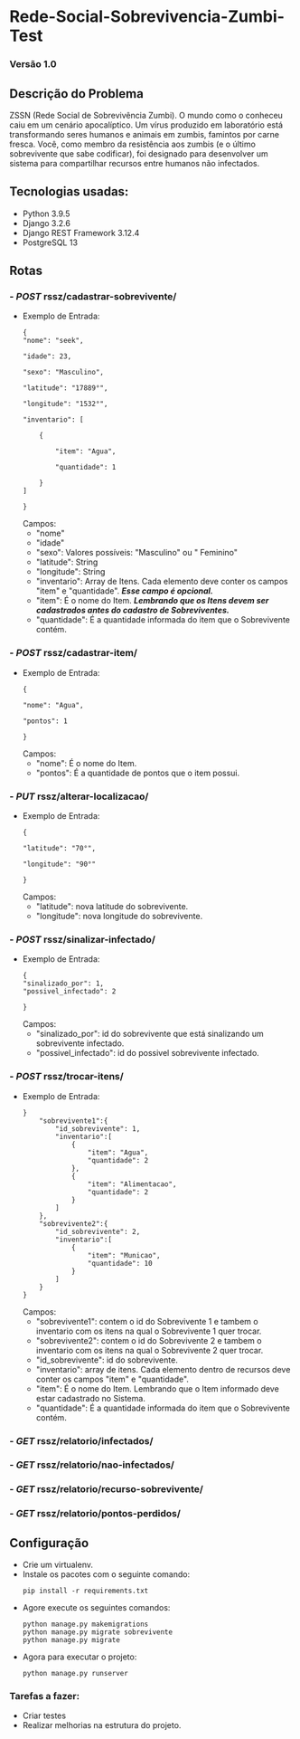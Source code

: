 # Rede-Social-Sobrevivencia-Zumbi-Test
### Versão 1.0
## Descrição do Problema

ZSSN (Rede Social de Sobrevivência Zumbi). O mundo como o conheceu caiu em
um cenário apocalíptico. Um vírus produzido em laboratório está transformando
seres humanos e animais em zumbis, famintos por carne fresca.
Você, como membro da resistência aos zumbis (e o último sobrevivente que sabe
codificar), foi designado para desenvolver um sistema para compartilhar recursos
entre humanos não infectados.

## Tecnologias usadas: 
- Python 3.9.5
- Django 3.2.6
- Django REST Framework 3.12.4
- PostgreSQL 13

## Rotas

### - ***POST*** rssz/cadastrar-sobrevivente/
  - Exemplo de Entrada:   
    ```
    {
    "nome": "seek",

    "idade": 23,

    "sexo": "Masculino",

    "latitude": "17889°",

    "longitude": "1532°",

    "inventario": [

        {

            "item": "Agua", 

            "quantidade": 1

        }
    ]

    }
    ```
    Campos:
      - "nome"
      - "idade"
      - "sexo": Valores possíveis: "Masculino" ou " Feminino"
      - "latitude": String
      - "longitude": String
      - "inventario": Array de Itens. Cada elemento deve conter os campos "item" e "quantidade". ***Esse campo é opcional.***
      - "item": É o nome do Item. ***Lembrando que os Itens devem ser cadastrados antes do cadastro de Sobreviventes.***
      - "quantidade": É a quantidade informada do item que o Sobrevivente contém.
    
    
### - ***POST*** rssz/cadastrar-item/
  - Exemplo de Entrada:   
    ```
    {

    "nome": "Agua",

    "pontos": 1

    }
    ```
    Campos:
      - "nome": É o nome do Item.
      - "pontos": É a quantidade de pontos que o item possui.
      
    
### - ***PUT*** rssz/alterar-localizacao/
  - Exemplo de Entrada:   
    ```
    {

    "latitude": "70°",

    "longitude": "90°"

    }
    ```
    Campos:
      - "latitude": nova latitude do sobrevivente.
      - "longitude": nova longitude do sobrevivente.
      
      
### - ***POST*** rssz/sinalizar-infectado/
  - Exemplo de Entrada:   
    ```
    {
    "sinalizado_por": 1,
    "possivel_infectado": 2

    }
    ```
    Campos:
      - "sinalizado_por": id do sobrevivente que está sinalizando um sobrevivente infectado.
      - "possivel_infectado": id do possivel sobrevivente infectado.


### - ***POST*** rssz/trocar-itens/
  - Exemplo de Entrada:   
    ```
    }
        "sobrevivente1":{
            "id_sobrevivente": 1,
            "inventario":[
                {
                    "item": "Agua",
                    "quantidade": 2
                },
                {
                    "item": "Alimentacao",
                    "quantidade": 2
                }
            ]
        },
        "sobrevivente2":{
            "id_sobrevivente": 2,
            "inventario":[
                {
                    "item": "Municao",
                    "quantidade": 10
                }
            ]
        }
    }
    ```
    Campos:
      - "sobrevivente1": contem o id do Sobrevivente 1 e tambem o inventario com os itens na qual o Sobrevivente 1 quer trocar.
      - "sobrevivente2": contem o id do Sobrevivente 2 e tambem o inventario com os itens na qual o Sobrevivente 2 quer trocar.
      - "id_sobrevivente": id do sobrevivente.
      - "inventario": array de itens. Cada elemento dentro de recursos deve conter os campos "item" e "quantidade".
      - "item": É o nome do Item. Lembrando que o Item informado deve estar cadastrado no Sistema.
      - "quantidade": É a quantidade informada do item que o Sobrevivente contém.


### - ***GET*** rssz/relatorio/infectados/

### - ***GET*** rssz/relatorio/nao-infectados/

### - ***GET*** rssz/relatorio/recurso-sobrevivente/

### - ***GET*** rssz/relatorio/pontos-perdidos/


## Configuração 

- Crie um virtualenv.
- Instale os pacotes com o seguinte comando: 
  ```
  pip install -r requirements.txt
  ```
- Agore execute os seguintes comandos: 
  ```
  python manage.py makemigrations
  python manage.py migrate sobrevivente
  python manage.py migrate
   ```
- Agora para executar o projeto:
  ```
  python manage.py runserver
  ```
  
### Tarefas a fazer:
- Criar testes
- Realizar melhorias na estrutura do projeto.
